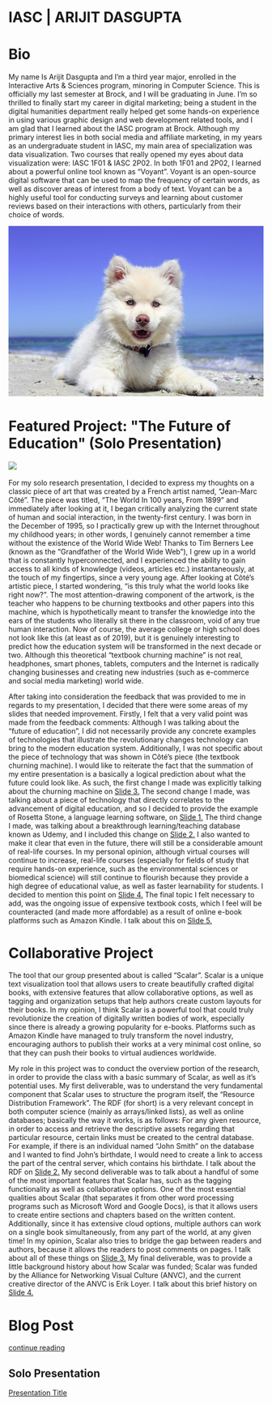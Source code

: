# IASC | ARIJIT DASGUPTA

# Bio

My name Is Arijit Dasgupta and I’m a third year major, enrolled in the Interactive Arts & Sciences program, minoring in Computer Science. This is officially my last semester at Brock, and I will be graduating in June. I’m so thrilled to finally start my career in digital marketing; being a student in the digital humanities department really helped get some hands-on experience in using various graphic design and web development related tools, and I am glad that I learned about the IASC program at Brock. Although my primary interest lies in both social media and affiliate marketing, in my years as an undergraduate student in IASC, my main area of specialization was data visualization. Two courses that really opened my eyes about data visualization were: IASC 1F01 & IASC 2P02. In both 1F01 and 2P02, I learned about a powerful online tool known as “Voyant”. Voyant is an open-source digital software that can be used to map the frequency of certain words, as well as discover areas of interest from a body of text. Voyant can be a highly useful tool for conducting surveys and learning about customer reviews based on their interactions with others, particularly from their choice of words.

![](images/dog.jpg)

# Featured Project: "The Future of Education" (Solo Presentation)

![](https://images.boredomfiles.com/wp-content/uploads/2017/06/1-future.jpg)

For my solo research presentation, I decided to express my thoughts on a classic piece of art that was created by a French artist named, “Jean-Marc Côté”. The piece was titled, “The World In 100 years, From 1899” and immediately after looking at it, I began critically analyzing the current state of human and social interaction, in the twenty-first century. I was born in the December of 1995, so I practically grew up with the Internet throughout my childhood years; in other words, I genuinely cannot remember a time without the existence of the World Wide Web! Thanks to Tim Berners Lee (known as the “Grandfather of the World Wide Web”), I grew up in a world that is constantly hyperconnected, and I experienced the ability to gain access to all kinds of knowledge (videos, articles etc.) instantaneously, at the touch of my fingertips, since a very young age. After looking at Côté’s artistic piece, I started wondering, “is this truly what the world looks like right now?”. The most attention-drawing component of the artwork, is the teacher who happens to be churning textbooks and other papers into this machine, which is hypothetically meant to transfer the knowledge into the ears of the students who literally sit there in the classroom, void of any true human interaction. Now of course, the average college or high school does not look like this (at least as of 2019), but it is genuinely interesting to predict how the education system will be transformed in the next decade or two. Although this theoretical “textbook churning machine” is not real, headphones, smart phones, tablets, computers and the Internet is radically changing businesses and creating new industries (such as e-commerce and social media marketing) world wide.

After taking into consideration the feedback that was provided to me in regards to my presentation, I decided that there were some areas of my slides that needed improvement. Firstly, I felt that a very valid point was made from the feedback comments: Although I was talking about the “future of education”, I did not necessarily provide any concrete examples of technologies that illustrate the revolutionary changes technology can bring to the modern education system. Additionally, I was not specific about the piece of technology that was shown in Côté’s piece (the textbook churning machine). I would like to reiterate the fact that the summation of my entire presentation is a basically a logical prediction about what the future could look like. As such, the first change I made was explicitly talking about the churning machine on [Slide 3.](https://github.com/arijitdg/arijitiasc2p02/commit/e9693b5e96966f9e390778b8e71ffacceb4662fd) The second change I made, was talking about a piece of technology that directly correlates to the advancement of digital education, and so I decided to provide the example of Rosetta Stone, a language learning software, on [Slide 1.](https://github.com/arijitdg/arijitiasc2p02/commit/449c419160ff4aedb0bddeb88a37168a92980bcb) The third change I made, was talking about a breakthrough learning/teaching database known as Udemy, and I included this change on [Slide 2.](https://github.com/arijitdg/arijitiasc2p02/commit/751405165dfdd0d5d6356d4d77a710c452fd51f3) I also wanted to make it clear that even in the future, there will still be a considerable amount of real-life courses. In my personal opinion, although virtual courses will continue to increase, real-life courses (especially for fields of study that require hands-on experience, such as the environmental sciences or biomedical science) will still continue to flourish because they provide a high degree of educational value, as well as faster learnability for students. I decided to mention this point on [Slide 4.](https://github.com/arijitdg/arijitiasc2p02/commit/129ecf8e1ec480e4bf2f54574be7f397c37e1998) The final topic I felt necessary to add, was the ongoing issue of expensive textbook costs, which I feel will be counteracted (and made more affordable) as a result of online e-book platforms such as Amazon Kindle. I talk about this on [Slide 5.](https://github.com/arijitdg/arijitiasc2p02/commit/2192926fef425ea31ebdb2005fad42b960d9d5cf)

# Collaborative Project

The tool that our group presented about is called “Scalar”. Scalar is a unique text visualization tool that allows users to create beautifully crafted digital books, with extensive features that allow collaborative options, as well as tagging and organization setups that help authors create custom layouts for their books. In my opinion, I think Scalar is a powerful tool that could truly revolutionize the creation of digitally written bodies of work, especially since there is already a growing popularity for e-books. Platforms such as Amazon Kindle have managed to truly transform the novel industry, encouraging authors to publish their works at a very minimal cost online, so that they can push their books to virtual audiences worldwide.

My role in this project was to conduct the overview portion of the research, in order to provide the class with a basic summary of Scalar, as well as it’s potential uses. My first deliverable, was to understand the very fundamental component that Scalar uses to structure the program itself, the “Resource Distribution Framework”. The RDF (for short) is a very relevant concept in both computer science (mainly as arrays/linked lists), as well as online databases; basically the way it works, is as follows: For any given resource, in order to access and retrieve the descriptive assets regarding that particular resource, certain links must be created to the central database. For example, if there is an individual named “John Smith” on the database and I wanted to find John’s birthdate, I would need to create a link to access the part of the central server, which contains his birthdate. I talk about the RDF on [Slide 2.](https://github.com/IascAtBrock/IASC-2P02-TeamPresentations/blob/Team1/Overview/ArijitSlide2.md) My second deliverable was to talk about a handful of some of the most important features that Scalar has, such as the tagging functionality as well as collaborative options. One of the most essential qualities about Scalar (that separates it from other word processing programs such as Microsoft Word and Google Docs), is that it allows users to create entire sections and chapters based on the written content. Additionally, since it has extensive cloud options, multiple authors can work on a single book simultaneously, from any part of the world, at any given time! In my opinion, Scalar also tries to bridge the gap between readers and authors, because it allows the readers to post comments on pages. I talk about all of these things on [Slide 3.](https://github.com/IascAtBrock/IASC-2P02-TeamPresentations/blob/Team1/Overview/ArijitSlide3.md) My final deliverable, was to provide a little background history about how Scalar was funded; Scalar was funded by the Alliance for Networking Visual Culture (ANVC), and the current creative director of the ANVC is Erik Loyer. I talk about this brief history on [Slide 4.](https://github.com/IascAtBrock/IASC-2P02-TeamPresentations/blob/Team1/Overview/ArijitSlide4.md) 


# Blog Post

[continue reading](blog)

## Solo Presentation
[Presentation Title](reveal/index.html)
